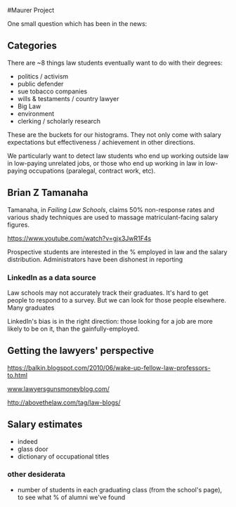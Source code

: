 #Maurer Project

One small question which has been in the news:



## Categories

There are ~8 things law students eventually want to do with their degrees:

- politics / activism
- public defender
- sue tobacco companies
- wills & testaments / country lawyer
- Big Law
- environment
- clerking / scholarly research

These are the buckets for our histograms. They not only come with salary expectations but effectiveness / achievement in other directions.

We particularly want to detect law students who end up working outside law in low-paying unrelated jobs, or those who end up  working in law in low-paying occupations (paralegal, contract work, etc).




## Brian Z Tamanaha

Tamanaha, in _Failing Law Schools_, claims 50% non-response rates and various shady techniques are used to massage matriculant-facing salary figures.

https://www.youtube.com/watch?v=gjx3JwR1F4s

Prospective students are interested in the % employed in law and the salary distribution. Administrators have been dishonest in reporting 


### LinkedIn as a data source

Law schools may not accurately track their graduates. It's hard to get people to respond to a survey. But we can look for those people elsewhere. Many graduates

LinkedIn's bias is in the right direction: those looking for a job are more likely to be on it, than the gainfully-employed.





## Getting the lawyers' perspective

https://balkin.blogspot.com/2010/06/wake-up-fellow-law-professors-to.html

www.lawyersgunsmoneyblog.com/

http://abovethelaw.com/tag/law-blogs/




## Salary estimates

- indeed
- glass door
- dictionary of occupational titles






### other desiderata

- number of students in each graduating class (from the school's page), to see what % of alumni we've found
